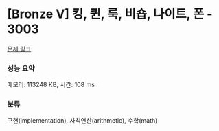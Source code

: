 # [Bronze V] 킹, 퀸, 룩, 비숍, 나이트, 폰 - 3003 

[문제 링크](https://www.acmicpc.net/problem/3003) 

### 성능 요약

메모리: 113248 KB, 시간: 108 ms

### 분류

구현(implementation), 사칙연산(arithmetic), 수학(math)

